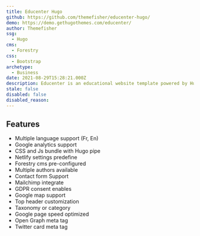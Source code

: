 ```yaml
---
title: Educenter Hugo
github: https://github.com/themefisher/educenter-hugo/
demo: https://demo.gethugothemes.com/educenter/
author: Themefisher
ssg:
  - Hugo
cms:
  - Forestry
css:
  - Bootstrap
archetype:
  - Business
date: 2021-08-29T15:28:21.000Z
description: Educenter is an educational website template powered by Hugo. It can be used as an online teaching platform, school and university website.
stale: false
disabled: false
disabled_reason:
---
```


## Features
* Multiple language support (Fr, En)
* Google analytics support
* CSS and Js bundle with Hugo pipe
* Netlify settings predefine
* Forestry cms pre-configured
* Multiple authors available
* Contact form Support
* Mailchimp integrate
* GDPR consent enables
* Google map support
* Top header customization
* Taxonomy or category
* Google page speed optimized
* Open Graph meta tag
* Twitter card meta tag